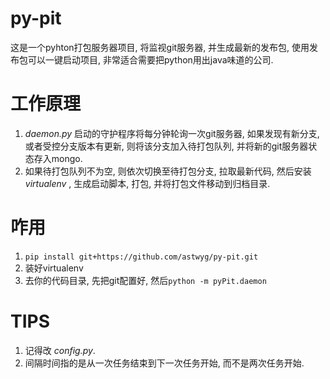 # py-pit

这是一个pyhton打包服务器项目, 将监视git服务器, 并生成最新的发布包, 使用发布包可以一键启动项目, 非常适合需要把python用出java味道的公司.

# 工作原理

1. *daemon.py* 启动的守护程序将每分钟轮询一次git服务器, 如果发现有新分支, 或者受控分支版本有更新, 则将该分支加入待打包队列, 并将新的git服务器状态存入mongo.
2. 如果待打包队列不为空, 则依次切换至待打包分支, 拉取最新代码, 然后安装 *virtualenv* , 生成启动脚本, 打包, 并将打包文件移动到归档目录.
 
# 咋用

1. `pip install git+https://github.com/astwyg/py-pit.git`
2. 装好virtualenv
3. 去你的代码目录, 先把git配置好, 然后`python -m pyPit.daemon`

# TIPS

1. 记得改 *config.py*.
2. 间隔时间指的是从一次任务结束到下一次任务开始, 而不是两次任务开始.
